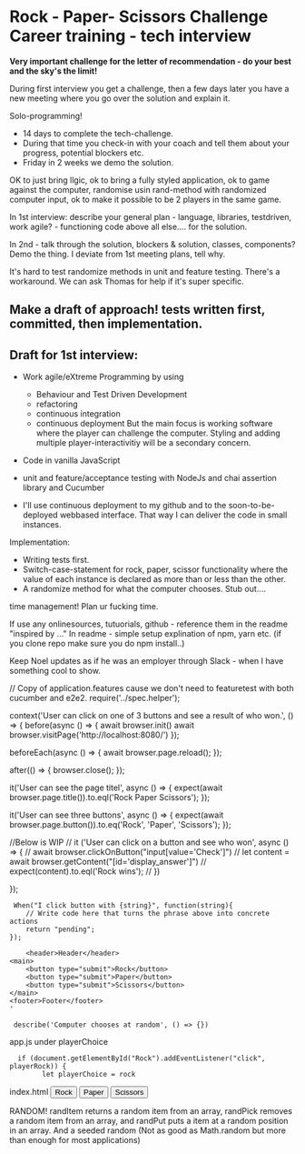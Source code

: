 # Rock - Paper- Scissors Challenge Career training - tech interview

**Very important challenge for the letter of recommendation - do your best and the sky's the limit!**

During first interview you get a challenge, then a few days later you have a new meeting where you go over the solution and explain it. 

Solo-programming!

- 14 days to complete the tech-challenge.
- During that time you check-in with your coach and tell them about your progress, potential blockers etc. 
- Friday in 2 weeks we demo the solution. 

OK to just bring llgic, ok to bring a fully styled application, ok to game against the computer, randomise usin rand-method with randomized computer input, ok to make it possible to be 2 players in the same game.

In 1st interview: describe your general plan - language, libraries, testdriven, work agile? - functioning code above all else.... for the solution. 

In 2nd - talk through the solution, blockers & solution, classes, components? Demo the thing. I deviate from 1st meeting plans, tell why. 

It's hard to test randomize methods in unit and feature testing. There's a workaround. We can ask Thomas for help if it's super specific. 

Make a draft of approach!
tests written first, committed, then implementation. 
---

## Draft for 1st interview:

- Work agile/eXtreme Programming by using
    - Behaviour and Test Driven Development
    - refactoring
    - continuous integration
    - continuous deployment
But the main focus is working software where the player can challenge the computer. Styling and adding multiple player-interactivitiy will be a secondary concern. 

- Code in vanilla JavaScript
- unit and feature/acceptance testing with NodeJs and chai assertion library and Cucumber
- I'll use continuous deployment to my github and to the soon-to-be-deployed webbased interface. That way I can deliver the code in small instances. 

Implementation:
- Writing tests first. 
- Switch-case-statement for rock, paper, scissor functionality where the value of each instance is declared as more than or less than the other.
- A randomize method for what the computer chooses. Stub out.... 

time management! Plan ur fucking time. 

If use any onlinesources, tutuorials, github - reference them in the readme "inspired by ..."
In readme - simple setup explination of npm, yarn etc. (if you clone repo make sure you do npm install..)

Keep Noel updates as if he was an employer through Slack - when I have something cool to show. 




// Copy of application.features cause we don't need to featuretest with both cucumber and e2e2. 
require('../spec.helper');

context('User can click on one of 3 buttons and see a result of who won.', () => {
  before(async () => {
    await browser.init()
    await browser.visitPage('http://localhost:8080/')
  });

  beforeEach(async () => {
    await browser.page.reload();
  });

  after(() => {
    browser.close();
  });

  it('User can see the page titel', async () => {
    expect(await browser.page.title()).to.eql('Rock Paper Scissors');
  });

  it('User can see three buttons', async () => {
    expect(await browser.page.button()).to.eq('Rock', 'Paper', 'Scissors');
  });
  
  //Below is WIP
  // it ('User can click on a button and see who won', async () => {
  //   await browser.clickOnButton("input[value='Check']")
  //   let content = await browser.getContent("[id='display_answer']")
  //   expect(content).to.eql('Rock wins');
  //   })

});


     When("I click button with {string}", function(string){
        // Write code here that turns the phrase above into concrete actions
        return "pending";
    });

        <header>Header</header>
    <main>
        <button type="submit">Rock</button>
        <button type="submit">Paper</button>
        <button type="submit">Scissors</button>
    </main>
    <footer>Footer</footer>
    '

     describe('Computer chooses at random', () => {})

app.js under playerChoice

      if (document.getElementById("Rock").addEventListener("click", playerRock)) {
            let playerChoice = rock

index.html
<button id="Rock" onclick="playerRock" type="button">Rock</button>
        <button onclick="playerPaper" type="button" >Paper</button>
        <button onclick="playerScissor" type="button">Scissors</button>
    </main>

RANDOM! 
randItem returns a random item from an array, randPick removes a random item from an array, and randPut puts a item at a random position in an array. And a seeded random (Not as good as Math.random but more than enough for most applications) 